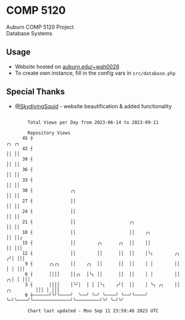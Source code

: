 # COMP 5120
Auburn COMP 5120 Project  
Database Systems

## Usage
- Website hosted on [auburn.edu/~wah0028](https://webhome.auburn.edu/~wah0028/)
- To create own instance, fill in the config vars in `src/database.php`

## Special Thanks
- [@SkydivingSquid](https://github.com/SkydivingSquid) - website beautification & added functionality

```

        Total Views per Day from 2023-06-14 to 2023-09-11

        Repository Views
      45 ┼                                                                                   ╭╮ ╭╮
      42 ┤                                                                                   ││ ││
      39 ┤                                                                                   ││ ││
      36 ┤                                                                                   ││ ││
      33 ┤                                                                                   ││ ││
      30 ┤              ╭╮                                                                   ││ ││
      27 ┤              ││                                                                   ││ ││
      24 ┤              ││                                                                   ││ ││
      21 ┤              ││                    ╭╮                                             ││ ││
      18 ┤              ││                    ││    ╭╮                                       ││ ││╭
      15 ┤              ││        ╭╮      ╭╮  ││    ││                                       ││ │││
      12 ┤              ││        ││      ││  ││    │╰╮        ╭╮                           ╭╯│ │││
       9 ┤      ╭╮╭╮    ││    ╭╮  ││      ││  ││    │ │        ││                           │ │ │││
       6 ┤      ││││    ││╭╮  │╰╮ ││      ││  ││    │ │        ││                         ╭╮│ │ │││
       3 ┤      ││││    │╰╯│  │ │ │╰╮    ╭╯│  ││    │ ╰╮ ╭╮    ││              ╭╮         │││ │ │││
       0 ┼──────╯╰╯╰────╯  ╰──╯ ╰─╯ ╰────╯ ╰──╯╰────╯  ╰─╯╰────╯╰──────────────╯╰─────────╯╰╯ ╰─╯╰╯

        Chart last updated - Mon Sep 11 23:59:46 2023 UTC
        
```
